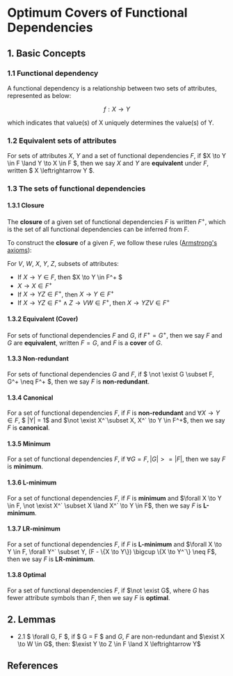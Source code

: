 # Optimum Covers of Functional Dependencies

## 1. Basic Concepts

### 1.1 Functional dependency

A functional dependency is a relationship between two sets of attributes, represented as below:

$$
  f: X \to Y
$$

which indicates that value(s) of X uniquely determines the value(s) of Y.

### 1.2 Equivalent sets of attributes

For sets of attributes $X$, $Y$ and a set of functional dependencies $F$, if $X \to Y \in F \land Y \to X \in F $,
then we say $X$ and $Y$ are **equivalent** under $F$, written $ X \leftrightarrow Y $.

### 1.3 The sets of functional dependencies

#### 1.3.1 Closure

The **closure** of a given set of functional dependencies $F$ is written $F^+$, which is the set of all
functional dependencies can be inferred from F.

To construct the **closure** of a given $F$, we follow these rules ([Armstrong's axioms](https://en.wikipedia.org/wiki/Armstrong%27s_axioms)):

For $V$, $W$, $X$, $Y$, $Z$, subsets of attributes:

* If $X \to Y \in F$, then $X \to Y \in F^+ $
* $X \to X \in F^+$
* If $X \to YZ \in F^+$, then $X \to Y \in F^+$
* If $X \to YZ \in F^+ \land Z \to VW \in F^+$, then $X \to YZV \in F^+$

#### 1.3.2 Equivalent (Cover)

For sets of functional dependencies $F$ and $G$, if $F^+ = G^+$, then we say $F$ and $G$ are **equivalent**,
written $F = G$, and $F$ is a **cover** of $G$.

#### 1.3.3 Non-redundant

For sets of functional dependencies $G$ and $F$, if $ \not \exist G \subset F, G^+ \neq F^+ $, then we say
$F$ is **non-redundant**.

#### 1.3.4 Canonical

For a set of functional dependencies $F$, if $F$ is **non-redundant** and $\forall X \to Y \in F$, $ |Y| = 1$ and
$\not \exist X^`\subset X, X^` \to Y \in F^+$, then we say $F$ is **canonical**.

#### 1.3.5 Minimum

For a set of functional dependencies $F$, if $\forall G = F, |G| >= |F|$, then we say $F$ is **minimum**.

#### 1.3.6 L-minimum

For a set of functional dependencies $F$, if $F$ is **minimum** and $\forall X \to Y \in F, \not \exist X^` \subset X \land X^` \to Y \in F$,
then we say $F$ is **L-minimum**.

#### 1.3.7 LR-minimum

For a set of functional dependencies $F$, if $F$ is **L-minimum** and $\forall X \to Y \in F, \forall Y^` \subset Y,
(F - \{X \to Y\}) \bigcup \{X \to Y^`\} \neq F$, then we say $F$ is **LR-minimum**.

#### 1.3.8 Optimal

For a set of functional dependencies $F$, if $\not \exist G$, where $G$ has fewer attribute symbols than $F$, then we say
$F$ is **optimal**.


## 2. Lemmas

* 2.1 $ \forall G, F $, if $ G = F $ and $G$, $F$ are non-redundant and $\exist X \to W \in G$, then: $\exist Y \to Z \in F \land X \leftrightarrow Y$

## References

